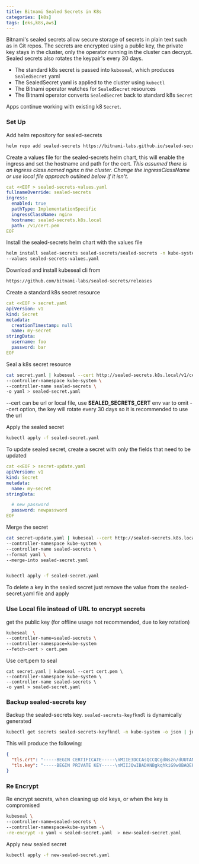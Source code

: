 ```yaml
---
title: Bitnami Sealed Secrets in K8s
categories: [k8s]
tags: [eks,k8s,aws]
---
```

Bitnami's sealed secrets allow secure storage of secrets in plain text such as in Git repos. The secrets are encrypted using a public key, the private key stays in the cluster, only the operator running in the cluster can decrypt. Sealed secrets also rotates the keypair's every 30 days. 

- The standard k8s secret is passed into `kubeseal`, which produces `SealedSecret` yaml 
- The SealedSecret yaml is applied to the cluster using `kubectl`
- The Bitnami operator watches for `SealedSecret` resources
- The Bitnami operator converts `SealedSecret` back to standard k8s `Secret`

Apps continue working with existing k8 `Secret`. 


### Set Up
Add helm repository for sealed-secrets
```bash
helm repo add sealed-secrets https://bitnami-labs.github.io/sealed-secrets
```

Create a values file for the sealed-secrets helm chart, this will enable the ingress and set the
hostname and path for the cert. *This assumed there is an ingress class named nginx n the cluster. Change the ingressClassName or use local file approach outlined below if it  isn't.*
```yaml
cat <<EOF > sealed-secrets-values.yaml
fullnameOverride: sealed-secrets
ingress:
  enabled: true
  pathType: ImplementationSpecific
  ingressClassName: nginx
  hostname: sealed-secrets.k8s.local
  path: /v1/cert.pem
EOF
```

Install the sealed-secrets helm chart with the values file
```bash
helm install sealed-secrets sealed-secrets/sealed-secrets -n kube-system \
--values sealed-secrets-values.yaml
```

Download and install kubeseal cli from
```bash
https://github.com/bitnami-labs/sealed-secrets/releases
```

Create a standard k8s secret resource
```yaml
cat <<EOF > secret.yaml
apiVersion: v1
kind: Secret
metadata:
  creationTimestamp: null
  name: my-secret
stringData:
  username: foo
  password: bar
EOF
```  


Seal a k8s secret resource 
```bash
cat secret.yaml | kubeseal --cert http://sealed-secrets.k8s.local/v1/cert.pem \
--controller-namespace kube-system \
--controller-name sealed-secrets \
-o yaml > sealed-secret.yaml
```

--cert can be url or local file, use **SEALED_SECRETS_CERT** env var to omit --cert option, 
  the key will rotate every 30 days so it is recommended to use the url


Apply the sealed secret
```bash
kubectl apply -f sealed-secret.yaml
```


To update sealed secret, create a secret with only the fields that need to be updated
```yaml
cat <<EOF > secret-update.yaml
apiVersion: v1
kind: Secret
metadata:
  name: my-secret
stringData:

  # new password
  password: newpassword
EOF
```

Merge the secret
```bash
cat secret-update.yaml | kubeseal --cert http://sealed-secrets.k8s.local/v1/cert.pem \
--controller-namespace kube-system \
--controller-name sealed-secrets \
--format yaml \
--merge-into sealed-secret.yaml


kubectl apply -f sealed-secret.yaml
```

To delete a key in the sealed secret just remove the value from the sealed-secret.yaml file and apply


### Use Local file instead of URL to encrypt secrets
get the public key (for offline usage not recommended, due to key rotation)
```bash
kubeseal  \
--controller-name=sealed-secrets \
--controller-namespace=kube-system       
--fetch-cert > cert.pem

```

Use cert.pem to seal 
```
cat secret.yaml | kubeseal --cert cert.pem \
--controller-namespace kube-system \
--controller-name sealed-secrets \
-o yaml > sealed-secret.yaml
```


### Backup sealed-secrets key
Backup the sealed-secrets key. `sealed-secrets-keyfkndl` is dynamically generated
```bash 
kubectl get secrets sealed-secrets-keyfkndl -n kube-system -o json | jq ".data | map_values(@base64d)"
```

This will produce the following:
``` json 
{
  "tls.crt": "-----BEGIN CERTIFICATE-----\nMIIE3DCCAsQCCQCgdNszn/dUUTANBgkqhkiG9w0BAQsFADAwMRYwFA...\n-----END CERTIFICATE-----\n",
  "tls.key": "-----BEGIN PRIVATE KEY-----\nMIIJQwIBADANBgkqhkiG9w0BAQEFAASCCS0wggkpAgEAAoICAQDAFYgUZStmW6Zo\n...\n-----END PRIVATE KEY-----\n"
}
```


### Re Encrypt
Re encrypt secrets, when cleaning up old keys, or when the key is compromised
```bash
kubeseal \
--controller-name=sealed-secrets \
--controller-namespace=kube-system -\
-re-encrypt -o yaml < sealed-secret.yaml  > new-sealed-secret.yaml
```

Apply new sealed secret
```bash
kubectl apply -f new-sealed-secret.yaml
```


